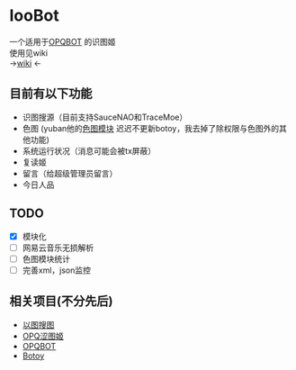 # IooBot
一个适用于[OPQBOT](https://github.com/OPQBOT/OPQ) 的识图姬  
使用见wiki  
→[wiki](https://github.com/kitUIN/ioobot/wiki) ←
## 目前有以下功能  
- 识图搜源（目前支持SauceNAO和TraceMoe）
- 色图 (yuban他的[色图模块](https://github.com/yuban10703/OPQ-SetuBot) 迟迟不更新botoy，我去掉了除权限与色图外的其他功能)
- 系统运行状况（消息可能会被tx屏蔽）
- 复读姬
- 留言（给超级管理员留言）
- 今日人品

## TODO
- [x] 模块化
- [ ] 网易云音乐无损解析
- [ ] 色图模块统计
- [ ] 完善xml，json监控
## 相关项目(不分先后)
- [以图搜图](https://github.com/kitUIN/PicImageSearch)
- [OPQ涩图姬](https://github.com/yuban10703/OPQ-SetuBot)
- [OPQBOT](https://github.com/OPQBOT/OPQ)
- [Botoy]()